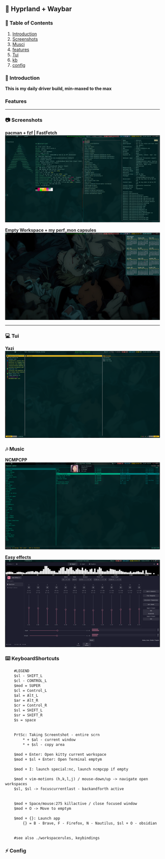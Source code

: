 ## 🌌 Hyprland + Waybar

### 📜 Table of Contents
1. [Introduction](#introduction)
2. [Screenshots](#Screenshots)
4. [Musci](#Music)
3. [features](#Features)
4. [Tui](#Tui)
4. [kb](#KeyboardShortcuts)
5. [config](#Config)

### 📝 Introduction
**This is my daily driver build, min-maxed to the max**

### Features 


***
### 📷 Screenshots
**pacman + fzf | FastFetch**
![pacfzf](.darth/git_screenshots/pacf_fast.png)

**Empty Workspace + my perf_mon capsules**
![maxi empty](https://github.com/darth-malu/Hypr./raw/hyprmax/.darth/git_screenshots/maxi_empty.png)

***
### 💻 Tui
**Yazi**
![Yazi](.darth/git_screenshots/yazi.png)

### 🎶 Music
**NCMPCPP**
![ncmpcpp](.darth/git_screenshots/ncmpcpp_1.png)

**Easy effects**
![easy](.darth/git_screenshots/easy.png)



### ⌨️  KeyboardShortcuts
```
    #LEGEND
    $sl - SHIFT_L
    $cl - CONTROL_L
    $mod = SUPER
    $cl = Control_L
    $al = Alt_L
    $ar = Alt_R
    $cr = Control_R
    $sl = SHIFT_L
    $sr = SHIFT_R
    $s = space


    PrtSc: Taking Screentshot - entire scrn
        * + $al - current window
        * + $sl - copy area

    $mod + Enter: Open kitty current workspace
    $mod + $sl + Enter: Open Terminal emptym

    $mod + I: launch special:nc, launch ncmpcpp if empty

    $mod + vim-motions (h,k,l,j) / mouse-down/up -> navigate open workspaces
    $sl, $sl -> focuscurrentlast - backandforth active


    $mod + Space/mouse:275 killactive / close focused window
    $mod + O -> Move to emptym

    $mod + {}: Launch app 
        {} = B - Brave, F - Firefox, N - Nautilus, $sl + O - obsidian


    #see also ./workspacerules, keybindings

```
### ⚡ Config



